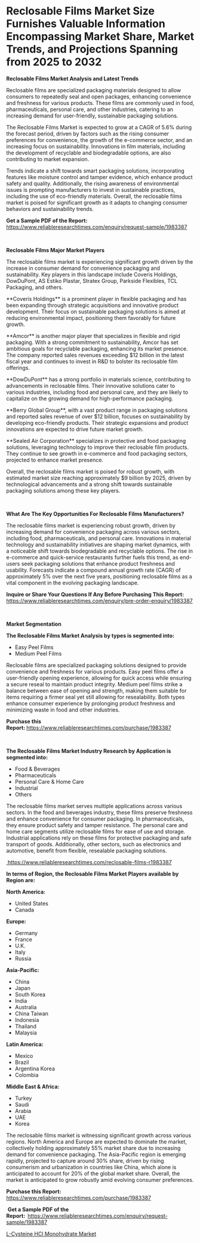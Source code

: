 <p><h1>Reclosable Films Market Size Furnishes Valuable Information Encompassing Market Share, Market Trends, and Projections Spanning from 2025 to 2032</h1></p><p><strong>Reclosable Films Market Analysis and Latest Trends</strong></p>
<p><p>Reclosable films are specialized packaging materials designed to allow consumers to repeatedly seal and open packages, enhancing convenience and freshness for various products. These films are commonly used in food, pharmaceuticals, personal care, and other industries, catering to an increasing demand for user-friendly, sustainable packaging solutions.</p><p>The Reclosable Films Market is expected to grow at a CAGR of 5.6% during the forecast period, driven by factors such as the rising consumer preferences for convenience, the growth of the e-commerce sector, and an increasing focus on sustainability. Innovations in film materials, including the development of recyclable and biodegradable options, are also contributing to market expansion. </p><p>Trends indicate a shift towards smart packaging solutions, incorporating features like moisture control and tamper evidence, which enhance product safety and quality. Additionally, the rising awareness of environmental issues is prompting manufacturers to invest in sustainable practices, including the use of eco-friendly materials. Overall, the reclosable films market is poised for significant growth as it adapts to changing consumer behaviors and sustainability trends.</p></p>
<p><strong>Get a Sample PDF of the Report:&nbsp;</strong> <a href="https://www.reliableresearchtimes.com/enquiry/request-sample/1983387?utm_campaign=3219&utm_medium=2&utm_source=Github&utm_content=ia&utm_term=03042025&utm_id=reclosable-films">https://www.reliableresearchtimes.com/enquiry/request-sample/1983387</a></p>
<p>&nbsp;</p>
<p><strong>Reclosable Films Major Market Players</strong></p>
<p><p>The reclosable films market is experiencing significant growth driven by the increase in consumer demand for convenience packaging and sustainability. Key players in this landscape include Coveris Holdings, DowDuPont, AS Estiko Plastar, Stratex Group, Parkside Flexibles, TCL Packaging, and others.</p><p>**Coveris Holdings** is a prominent player in flexible packaging and has been expanding through strategic acquisitions and innovative product development. Their focus on sustainable packaging solutions is aimed at reducing environmental impact, positioning them favorably for future growth.</p><p>**Amcor** is another major player that specializes in flexible and rigid packaging. With a strong commitment to sustainability, Amcor has set ambitious goals for recyclable packaging, enhancing its market presence. The company reported sales revenues exceeding $12 billion in the latest fiscal year and continues to invest in R&D to bolster its reclosable film offerings.</p><p>**DowDuPont** has a strong portfolio in materials science, contributing to advancements in reclosable films. Their innovative solutions cater to various industries, including food and personal care, and they are likely to capitalize on the growing demand for high-performance packaging.</p><p>**Berry Global Group**, with a vast product range in packaging solutions and reported sales revenue of over $12 billion, focuses on sustainability by developing eco-friendly products. Their strategic expansions and product innovations are expected to drive future market growth.</p><p>**Sealed Air Corporation** specializes in protective and food packaging solutions, leveraging technology to improve their reclosable film products. They continue to see growth in e-commerce and food packaging sectors, projected to enhance market presence.</p><p>Overall, the reclosable films market is poised for robust growth, with estimated market size reaching approximately $9 billion by 2025, driven by technological advancements and a strong shift towards sustainable packaging solutions among these key players.</p></p>
<p>&nbsp;</p>
<p><strong>What Are The Key Opportunities For Reclosable Films Manufacturers?</strong></p>
<p><p>The reclosable films market is experiencing robust growth, driven by increasing demand for convenience packaging across various sectors, including food, pharmaceuticals, and personal care. Innovations in material technology and sustainability initiatives are shaping market dynamics, with a noticeable shift towards biodegradable and recyclable options. The rise in e-commerce and quick-service restaurants further fuels this trend, as end-users seek packaging solutions that enhance product freshness and usability. Forecasts indicate a compound annual growth rate (CAGR) of approximately 5% over the next five years, positioning reclosable films as a vital component in the evolving packaging landscape.</p></p>
<p><strong>Inquire or Share Your Questions If Any Before Purchasing This Report:</strong> <a href="https://www.reliableresearchtimes.com/enquiry/pre-order-enquiry/1983387?utm_campaign=3219&utm_medium=2&utm_source=Github&utm_content=ia&utm_term=03042025&utm_id=reclosable-films">https://www.reliableresearchtimes.com/enquiry/pre-order-enquiry/1983387</a></p>
<p>&nbsp;</p>
<p><strong>Market Segmentation</strong></p>
<p><strong>The Reclosable Films Market Analysis by types is segmented into:</strong></p>
<p><ul><li>Easy Peel Films</li><li>Medium Peel Films</li></ul></p>
<p><p>Reclosable films are specialized packaging solutions designed to provide convenience and freshness for various products. Easy peel films offer a user-friendly opening experience, allowing for quick access while ensuring a secure reseal to maintain product integrity. Medium peel films strike a balance between ease of opening and strength, making them suitable for items requiring a firmer seal yet still allowing for resealability. Both types enhance consumer experience by prolonging product freshness and minimizing waste in food and other industries.</p></p>
<p><strong>Purchase this Report:&nbsp;</strong><a href="https://www.reliableresearchtimes.com/purchase/1983387?utm_campaign=3219&utm_medium=2&utm_source=Github&utm_content=ia&utm_term=03042025&utm_id=reclosable-films">https://www.reliableresearchtimes.com/purchase/1983387</a></p>
<p>&nbsp;</p>
<p><strong>The Reclosable Films Market Industry Research by Application is segmented into:</strong></p>
<p><ul><li>Food & Beverages</li><li>Pharmaceuticals</li><li>Personal Care & Home Care</li><li>Industrial</li><li>Others</li></ul></p>
<p><p>The reclosable films market serves multiple applications across various sectors. In the food and beverages industry, these films preserve freshness and enhance convenience for consumer packaging. In pharmaceuticals, they ensure product safety and tamper resistance. The personal care and home care segments utilize reclosable films for ease of use and storage. Industrial applications rely on these films for protective packaging and safe transport of goods. Additionally, other sectors, such as electronics and automotive, benefit from flexible, resealable packaging solutions.</p></p>
<p><a href="https://www.reliableresearchtimes.com/reclosable-films-r1983387?utm_campaign=3219&utm_medium=2&utm_source=Github&utm_content=ia&utm_term=03042025&utm_id=reclosable-films">&nbsp;https://www.reliableresearchtimes.com/reclosable-films-r1983387</a></p>
<p><strong>In terms of Region, the Reclosable Films Market Players available by Region are:</strong></p>
<p>
    <p> <strong> North America: </strong>
        <ul>
            <li>United States</li>
            <li>Canada</li>
        </ul>
        </p> 
    <p> <strong> Europe: </strong>
        <ul>
            <li>Germany</li>
            <li>France</li>
            <li>U.K.</li>
            <li>Italy</li>
            <li>Russia</li>
        </ul>
        </p> 
    <p> <strong> Asia-Pacific: </strong>
        <ul>
            <li>China</li>
            <li>Japan</li>
            <li>South Korea</li>
            <li>India</li>
            <li>Australia</li>
            <li>China Taiwan</li>
            <li>Indonesia</li>
            <li>Thailand</li>
            <li>Malaysia</li>
        </ul>
        </p> 
    <p> <strong> Latin America: </strong>
        <ul>
            <li>Mexico</li>
            <li>Brazil</li>
            <li>Argentina Korea</li>
            <li>Colombia</li>
        </ul>
        </p> 
    <p> <strong> Middle East & Africa: </strong>
        <ul>
            <li>Turkey</li>
            <li>Saudi</li>
            <li>Arabia</li>
            <li>UAE</li>
            <li>Korea</li>
        </ul>
    </p>
    </p>
<p><p>The reclosable films market is witnessing significant growth across various regions. North America and Europe are expected to dominate the market, collectively holding approximately 55% market share due to increasing demand for convenience packaging. The Asia-Pacific region is emerging rapidly, projected to capture around 30% share, driven by rising consumerism and urbanization in countries like China, which alone is anticipated to account for 20% of the global market share. Overall, the market is anticipated to grow robustly amid evolving consumer preferences.</p></p>
<p><strong>Purchase this Report: </strong><a href="https://www.reliableresearchtimes.com/purchase/1983387?utm_campaign=3219&utm_medium=2&utm_source=Github&utm_content=ia&utm_term=03042025&utm_id=reclosable-films">https://www.reliableresearchtimes.com/purchase/1983387</a></p>
<p>&nbsp;<strong>Get a Sample PDF of the Report:&nbsp;&nbsp;</strong><a href="https://www.reliableresearchtimes.com/enquiry/request-sample/1983387?utm_campaign=3219&utm_medium=2&utm_source=Github&utm_content=ia&utm_term=03042025&utm_id=reclosable-films">https://www.reliableresearchtimes.com/enquiry/request-sample/1983387</a></p>
<p><strong></strong></p>
<p><p><a href="https://github.com/bulkagumanvv/Market-Research-Report-List-1/blob/main/l-cysteine-hcl-monohydrate-market.md?utm_campaign=3219&utm_medium=2&utm_source=Github&utm_content=ia&utm_term=03042025&utm_id=reclosable-films">L-Cysteine HCl Monohydrate Market</a></p></p>